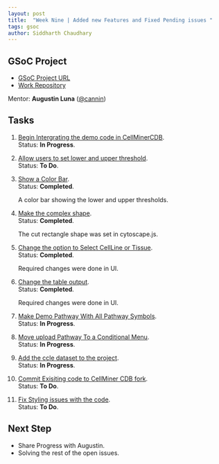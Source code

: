 ```yaml
---
layout: post
title:  "Week Nine | Added new Features and Fixed Pending issues "
tags: gsoc
author: Siddharth Chaudhary
---
```


## GSoC Project

- [GSoC Project URL](https://summerofcode.withgoogle.com/programs/2023/projects/9bSOdy71)
- [Work Repository](https://github.com/sidd-2203/cellminercdb)

Mentor:
**Augustin Luna** ([@cannin](https://github.com/cannin))

## Tasks

1. [Begin Intergrating the demo code in CellMinerCDB](https://github.com/cannin/gsoc_2023_cellminercdb_networks/issues/20).  
    Status: **In Progress**.   

2. [Allow users to set lower and upper threshold](https://github.com/cannin/gsoc_2023_cellminercdb_networks/issues/24).  
    Status: **To Do**.

3. [Show a Color Bar](https://github.com/cannin/gsoc_2023_cellminercdb_networks/issues/26).  
    Status: **Completed**.

    A color bar showing the lower and upper thresholds. 

4. [Make the complex shape](https://github.com/cannin/gsoc_2023_cellminercdb_networks/issues/29).  
    Status: **Completed**.

    The cut rectangle shape was set in cytoscape.js.

5. [Change the option to Select CellLine or Tissue](https://github.com/cannin/gsoc_2023_cellminercdb_networks/issues/30).  
    Status: **Completed**.

    Required changes were done in UI.

6. [Change the table output](https://github.com/cannin/gsoc_2023_cellminercdb_networks/issues/31).  
    Status: **Completed**.

    Required changes were done in UI.    

7. [Make Demo Pathway With All Pathway Symbols](https://github.com/cannin/gsoc_2023_cellminercdb_networks/issues/32).  
    Status: **In Progress**.
 
8. [Move upload Pathway To a Conditional Menu](https://github.com/cannin/gsoc_2023_cellminercdb_networks/issues/33).  
    Status: **In Progress**.

9. [Add the ccle dataset to the project](https://github.com/cannin/gsoc_2023_cellminercdb_networks/issues/34).  
    Status: **In Progress**.  

10. [Commit Exisiting code to CellMiner CDB fork](https://github.com/cannin/gsoc_2023_cellminercdb_networks/issues/35).  
    Status: **To Do**.

10. [Fix Styling issues with the code](https://github.com/cannin/gsoc_2023_cellminercdb_networks/issues/36).  
    Status: **To Do**.

## Next Step

- Share Progress with Augustin. 
- Solving the rest of the open issues.

